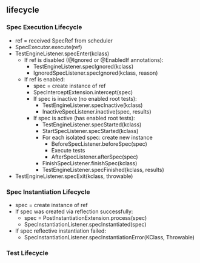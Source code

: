 ## lifecycle

### Spec Execution Lifecycle

* ref = received SpecRef from scheduler
* SpecExecutor.execute(ref)
* TestEngineListener.specEnter(kclass)
  * If ref is disabled (@Ignored or @EnabledIf annotations):
    * TestEngineListener.specIgnored(kclass)
    * IgnoredSpecListener.specIgnored(kclass, reason)
  * If ref is enabled:
    * spec = create instance of ref
    * SpecInterceptExtension.intercept(spec)
    * If spec is inactive (no enabled root tests):
      * TestEngineListener.specInactive(kclass)
      * InactiveSpecListener.inactive(spec, results)
    * If spec is active (has enabled root tests):
      * TestEngineListener.specStarted(kclass)
      * StartSpecListener.specStarted(kclass)
      * For each isolated spec: create new instance
        * BeforeSpecListener.beforeSpec(spec)
        * Execute tests
        * AfterSpecListener.afterSpec(spec)
      * FinishSpecListener.finishSpec(kclass)
      * TestEngineListener.specFinished(kclass, results)
* TestEngineListener.specExit(kclass, throwable)

### Spec Instantiation Lifecycle

* spec = create instance of ref
* If spec was created via reflection successfully:
  * spec = PostInstantiationExtension.process(spec)
  * SpecInstantiationListener.specInstantiated(spec)
* If spec reflective instantiation failed:
  * SpecInstantiationListener.specInstantiationError(KClass, Throwable)

### Test Lifecycle
